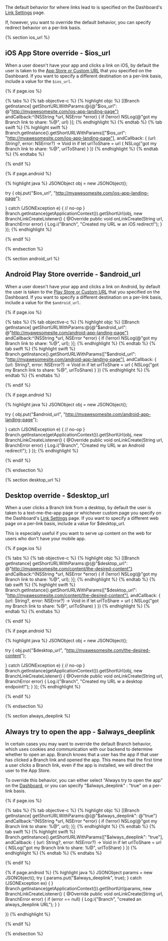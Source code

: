 The default behavior for where links lead to is specified on the Dashboard's [Link Settings](https://dashboard.branch.io/#/settings/link) page.

If, however, you want to override the default behavior, you can specify redirect behavior on a per-link basis.

 <!--- $ios_url -->
{% section ios_url %}
## iOS App Store override - $ios_url

When a user doesn't have your app and clicks a link on iOS, by default the user is taken to the [App Store or Custom URL](/domains/configuring_the_dashboard/#app-store-or-custom-url) that you specified on the Dashboard. If you want to specify a different destination on a per-link basis, include a value for the `$ios_url`.

<!---    iOS -->
{% if page.ios %}

{% tabs %}
{% tab objective-c %}
{% highlight objc %}
[[Branch getInstance] getShortURLWithParams:@{@"$ios_url": @"http://myawesomesite.com/ios-app-landing-page"} andCallback:^(NSString *url, NSError *error) {
    if (!error) NSLog(@"got my Branch link to share: %@", url)
}];
{% endhighlight %}
{% endtab %}
{% tab swift %}
{% highlight swift %}
Branch.getInstance().getShortURLWithParams(["$ios_url": "http://myawesomesite.com/ios-app-landing-page"], andCallback: { (url: String?, error: NSError?) -> Void in
    if let urlToShare = url {
        NSLog("got my Branch link to share: %@", urlToShare)
    }
})
{% endhighlight %}
{% endtab %}
{% endtabs %}

{% endif %}
<!---    /iOS -->


<!---    Android -->
{% if page.android %}

{% highlight java %}
JSONObject obj = new JSONObject();

try {
	obj.put("$ios_url", "http://myawesomesite.com/ios-app-landing-page");

} catch (JSONException e) {
    // no-op
}
Branch.getInstance(getApplicationContext()).getShortUrl(obj, new BranchLinkCreateListener() {
    @Override
    public void onLinkCreate(String url, BranchError error) {
        Log.i("Branch", "Created my URL w an iOS redirect!");
    }
});
{% endhighlight %}

{% endif %}
<!---    /Android -->

 {% endsection %}
 <!--- /$ios_url -->




  <!--- $android_url -->
{% section android_url %}
## Android Play Store override - $android_url

When a user doesn't have your app and clicks a link on Android, by default the user is taken to the [Play Store or Custom URL](/domains/configuring_the_dashboard/android/#play-store-or-custom-url) that you specified on the Dashboard. If you want to specify a different destination on a per-link basis, include a value for the `$android_url`.

<!---    iOS -->
{% if page.ios %}

{% tabs %}
{% tab objective-c %}
{% highlight objc %}
[[Branch getInstance] getShortURLWithParams:@{@"$android_url": @"http://myawesomesite.com/android-app-landing-page"} andCallback:^(NSString *url, NSError *error) {
    if (!error) NSLog(@"got my Branch link to share: %@", url);
}];
{% endhighlight %}
{% endtab %}
{% tab swift %}
{% highlight swift %}
Branch.getInstance().getShortURLWithParams(["$android_url": "http://myawesomesite.com/android-app-landing-page"], andCallback: { (url: String?, error: NSError?) -> Void in
    if let urlToShare = url {
        NSLog("got my Branch link to share: %@", urlToShare)
    }
})
{% endhighlight %}
{% endtab %}
{% endtabs %}

{% endif %}
<!---    /iOS -->


<!---    Android -->
{% if page.android %}

{% highlight java %}
JSONObject obj = new JSONObject();

try {
	obj.put("$android_url", "http://myawesomesite.com/android-app-landing-page");

} catch (JSONException e) {
    // no-op
}
Branch.getInstance(getApplicationContext()).getShortUrl(obj, new BranchLinkCreateListener() {
    @Override
    public void onLinkCreate(String url, BranchError error) {
        Log.i("Branch", "Created my URL w an Android redirect!");
    }
});
{% endhighlight %}

{% endif %}
<!---    /Android -->

 {% endsection %}
 <!--- /$android_url -->




<!--- $desktop_url -->
{% section desktop_url %}

## Desktop override - $desktop_url

When a user clicks a Branch link from a desktop, by default the user is taken to a text-me-the-app page or whichever custom page you specify on the Dashboard's [Link Settings](https://dashboard.branch.io/#/settings/link) page. If you want to specify a different web page on a per-link basis, include a value for $desktop_url.

This is especially useful if you want to serve up content on the web for users who don't have your mobile app.

<!---    iOS -->
{% if page.ios %}

{% tabs %}
{% tab objective-c %}
{% highlight objc %}
[[Branch getInstance] getShortURLWithParams:@{@"$desktop_url": @"http://myawesomesite.com/content/the-desired-content"} andCallback:^(NSString *url, NSError *error) {
    if (!error) NSLog(@"got my Branch link to share: %@", url);
}];
{% endhighlight %}
{% endtab %}
{% tab swift %}
{% highlight swift %}
Branch.getInstance().getShortURLWithParams(["$desktop_url": "http://myawesomesite.com/content/the-desired-content"], andCallback: { (url: String?, error: NSError?) -> Void in
    if let urlToShare = url {
        NSLog("got my Branch link to share: %@", urlToShare)
    }
})
{% endhighlight %}
{% endtab %}
{% endtabs %}

{% endif %}
<!---    /iOS -->


<!---    Android -->
{% if page.android %}

{% highlight java %}
JSONObject obj = new JSONObject();

try {
	obj.put("$desktop_url", "http://myawesomesite.com/the-desired-content");

} catch (JSONException e) {
    // no-op
}
Branch.getInstance(getApplicationContext()).getShortUrl(obj, new BranchLinkCreateListener() {
    @Override
    public void onLinkCreate(String url, BranchError error) {
        Log.i("Branch", "Created my URL w a desktop endpoint!");
    }
});
{% endhighlight %}

{% endif %}
<!---    /Android -->

 {% endsection %}
 <!--- /$desktop_url -->




<!--- $always_deeplink -->
{% section always_deeplink %}

## Always try to open the app - $always_deeplink

In certain cases you may want to override the default Branch behavior, which uses cookies and communication with our backend to determine whether to open an app. Branch knows that a user has the app if that user has clicked a Branch link and opened the app. This means that the first time a user clicks a Branch link, even if the app is installed, we will direct the user to the App Store.

To override this behavior, you can either select "Always try to open the app" on the [Dashboard](/domains/configuring_the_dashboard/{{page.platform}}/#always-try-to-open-the-app), or you can specify "$always_deeplink" : "true" on a per-link basis.

<!---    iOS -->
{% if page.ios %}

{% tabs %}
{% tab objective-c %}
{% highlight objc %}
[[Branch getInstance] getShortURLWithParams:@{@"$always_deeplink": @"true"} andCallback:^(NSString *url, NSError *error) {
    if (!error) NSLog(@"got my Branch link to share: %@", url);
}];
{% endhighlight %}
{% endtab %}
{% tab swift %}
{% highlight swift %}
Branch.getInstance().getShortURLWithParams(["$always_deeplink": "true"], andCallback: { (url: String?, error: NSError?) -> Void in
    if let urlToShare = url {
        NSLog("got my Branch link to share: %@", urlToShare)
    }
})
{% endhighlight %}
{% endtab %}
{% endtabs %}


{% endif %}
<!---    /iOS -->


<!---    Android -->
{% if page.android %}
{% highlight java %}
JSONObject params = new JSONObject();
try {
    params.put("$always_deeplink", true);
} catch (JSONException ex) { }
Branch.getInstance(getApplicationContext()).getShortUrl(params, new BranchLinkCreateListener() {
	@Override
	public void onLinkCreate(String url, BranchError error) {
		if (error == null) {
			Log.i("Branch", "created an always_deeplink URL");
		}
	}

})
{% endhighlight %}

{% endif %}
<!---    /Android -->

 {% endsection %}
 <!--- /$always_deeplink -->

